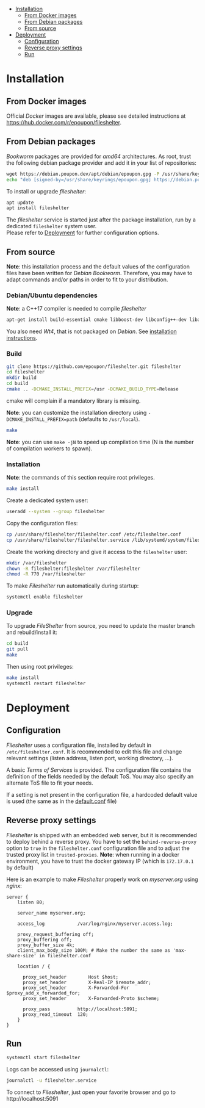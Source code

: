 - [Installation](#installation)
  - [From Docker images](#from-docker-images)
  - [From Debian packages](#from-debian-packages)
  - [From source](#from-source)
- [Deployment](#deployment)
  - [Configuration](#configuration)
  - [Reverse proxy settings](#reverse-proxy-settings)
  - [Run](#run)

# Installation
## From Docker images
Official _Docker_ images are available, please see detailed instructions at https://hub.docker.com/r/epoupon/fileshelter.

## From Debian packages
_Bookworm_ packages are provided for _amd64_ architectures.
As root, trust the following debian package provider and add it in your list of repositories:
```sh
wget https://debian.poupon.dev/apt/debian/epoupon.gpg -P /usr/share/keyrings
echo "deb [signed-by=/usr/share/keyrings/epoupon.gpg] https://debian.poupon.dev/apt/debian bookworm main" > /etc/apt/sources.list.d/epoupon.list
```
To install or upgrade _fileshelter_:
```sh
apt update
apt install fileshelter
```
The _fileshelter_ service is started just after the package installation, run by a dedicated `fileshelter` system user.</br>
Please refer to [Deployment](#deployment) for further configuration options.
## From source
__Note__: this installation process and the default values of the configuration files have been written for _Debian Bookworm_. Therefore, you may have to adapt commands and/or paths in order to fit to your distribution.
### Debian/Ubuntu dependencies
__Note__: a C++17 compiler is needed to compile _fileshelter_
```sh
apt-get install build-essential cmake libboost-dev libconfig++-dev libarchive-dev
```

You also need _Wt4_, that is not packaged on _Debian_. See [installation instructions](https://www.webtoolkit.eu/wt/doc/reference/html/InstallationUnix.html).

### Build
```sh
git clone https://github.com/epoupon/fileshelter.git fileshelter
cd fileshelter
mkdir build
cd build
cmake .. -DCMAKE_INSTALL_PREFIX=/usr -DCMAKE_BUILD_TYPE=Release
```
cmake will complain if a mandatory library is missing.

__Note__: you can customize the installation directory using `-DCMAKE_INSTALL_PREFIX=path` (defaults to `/usr/local`).

```sh
make
```
__Note__: you can use `make -jN` to speed up compilation time (N is the number of compilation workers to spawn).

### Installation

__Note__: the commands of this section require root privileges.

```sh
make install
```

Create a dedicated system user:
```sh
useradd --system --group fileshelter
```

Copy the configuration files:
```sh
cp /usr/share/fileshelter/fileshelter.conf /etc/fileshelter.conf
cp /usr/share/fileshelter/fileshelter.service /lib/systemd/system/fileshelter.service
```

Create the working directory and give it access to the `fileshelter` user:
```sh
mkdir /var/fileshelter
chown -R fileshelter:fileshelter /var/fileshelter
chmod -R 770 /var/fileshelter
```

To make _Fileshelter_ run automatically during startup:
```sh
systemctl enable fileshelter
```

### Upgrade

To upgrade _FileShelter_ from source, you need to update the master branch and rebuild/install it:
```sh
cd build
git pull
make
```

Then using root privileges:
```sh
make install
systemctl restart fileshelter
```

# Deployment

## Configuration
_Fileshelter_ uses a configuration file, installed by default in `/etc/fileshelter.conf`. It is recommended to edit this file and change relevant settings (listen address, listen port, working directory, ...).

A basic _Terms of Services_ is provided. The configuration file contains the definition of the fields needed by the default ToS.
You may also specify an alternate ToS file to fit your needs.

If a setting is not present in the configuration file, a hardcoded default value is used (the same as in the [default.conf](conf/fileshelter.conf) file)

## Reverse proxy settings
_Fileshelter_ is shipped with an embedded web server, but it is recommended to deploy behind a reverse proxy.
You have to set the `behind-reverse-proxy` option to `true` in the `fileshelter.conf` configuration file and to adjust the trusted proxy list in `trusted-proxies`.
__Note__: when running in a docker environment, you have to trust the docker gateway IP (which is `172.17.0.1` by default)

Here is an example to make _Fileshelter_ properly work on _myserver.org_ using _nginx_:
```
server {
    listen 80;

    server_name myserver.org;

    access_log            /var/log/nginx/myserver.access.log;

    proxy_request_buffering off;
    proxy_buffering off;
    proxy_buffer_size 4k;
    client_max_body_size 100M; # Make the number the same as 'max-share-size' in fileshelter.conf

    location / {

      proxy_set_header        Host $host;
      proxy_set_header        X-Real-IP $remote_addr;
      proxy_set_header        X-Forwarded-For $proxy_add_x_forwarded_for;
      proxy_set_header        X-Forwarded-Proto $scheme;

      proxy_pass          http://localhost:5091;
      proxy_read_timeout  120;
    }
}
```

## Run
```sh
systemctl start fileshelter
```

Logs can be accessed using `journalctl`:
```sh
journalctl -u fileshelter.service
```

To connect to _Fileshelter_, just open your favorite browser and go to http://localhost:5091

